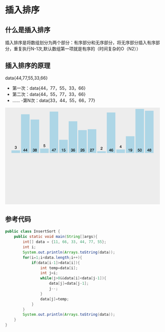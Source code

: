 # 插入排序

## 什么是插入排序
插入排序是将数组划分为两个部分：有序部分和无序部分，将无序部分插入有序部分，重复执行N-1次,默认数组第一项就是有序的（时间复杂的O（N2））

## 插入排序的原理
data{44,77,55,33,66}
- 第一次：data{44，77，55，33，66}
- 第二次：data{44，55，77，33，66}
- ......
-第N次：data{33，44，55，66，77}

<img src="assets/insert-sort.gif" />

## 参考代码
```java
public class InsertSort {
    public static void main(String[]args){
        int[] data = {11, 66, 33, 44, 77, 55};
        int i;
        System.out.println(Arrays.toString(data));
        for(i=1;i<data.length;i++){
            if(data[i-1]>data[i]){
                int temp=data[i];
                int j=i;
                while(j>0&&data[i]<data[j-1]){
                    data[j]=data[j-1];
                    j--;
                }
                data[j]=temp;
            }
        }
        System.out.println(Arrays.toString(data));
    }
}
```